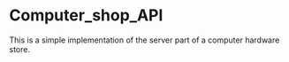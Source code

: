 # Computer_shop_API
 This is a simple implementation of the server part of a computer hardware store.
